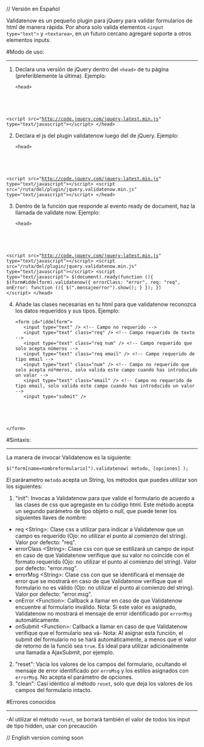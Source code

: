 // Versión en Español

Validatenow es un pequeño plugin para jQuery para validar formularios de html de manera rápida. Por ahora solo valida elementos <code>&lt;input type="text"&gt;</code> y <code>&lt;textarea&gt;</code>, en un futuro cercano agregaré soporte a otros elementos inputs.

#Modo de uso:
* * *

1. Declara una versión de jQuery dentro del <code>&lt;head&gt;</code> de tu página (preferiblemente la última). Ejemplo:

    <pre><code>&lt;head&gt;
  &lt;script src=&quot;http://code.jquery.com/jquery-latest.min.js&quot; type=&quot;text/javascript&quot;&gt;&lt;/script&gt;
&lt;/head&gt;</code></pre>

2. Declara el js del plugin validatenow luego del de jQuery. Ejemplo:

    <pre><code>&lt;head&gt;
  &lt;script src=&quot;http://code.jquery.com/jquery-latest.min.js&quot; type=&quot;text/javascript&quot;&gt;&lt;/script&gt;
  &lt;script src=&quot;/ruta/del/plugin/jquery.validatenow.min.js&quot; type=&quot;text/javascript&quot;&gt;&lt;/script&gt;
&lt;/head&gt;</code></pre>

3. Dentro de la función que responde al evento ready de document, haz la llamada de validate now. Ejemplo:

    <pre><code>&lt;head&gt;
  &lt;script src=&quot;http://code.jquery.com/jquery-latest.min.js&quot; type=&quot;text/javascript&quot;&gt;&lt;/script&gt;
  &lt;script src=&quot;/ruta/del/plugin/jquery.validatenow.min.js&quot; type=&quot;text/javascript&quot;&gt;&lt;/script&gt;
  &lt;script type=&quot;text/javascript&quot;&gt;
    $(document).ready(function (){
      $(form#iddelform).validatenow({
        errorClass: "error",
        req: "req",
        onError: function (){
          $(".mensajeerror").show();
        }
      });
    })
  &lt;/script&gt;
&lt;/head&gt;</code></pre>

4. Añade las clases necesarias en tu html para que validatenow reconozca los datos requeridos y sus tipos. Ejemplo:

    <pre><code>&lt;form id=&quot;iddelform&quot;&gt;
      &lt;input type=&quot;text&quot; /&gt; &lt;!-- Campo no requerido --&gt;
      &lt;input type=&quot;text&quot; class=&quot;req&quot; /&gt; &lt;!-- Campo requerido de texto --&gt;
      &lt;input type=&quot;text&quot; class=&quot;req num&quot; /&gt; &lt;!-- Campo requerido que solo acepta n&uacute;meros --&gt;
      &lt;input type=&quot;text&quot; class=&quot;req email&quot; /&gt; &lt;!-- Campo requerido de tipo email --&gt;
      &lt;input type=&quot;text&quot; class=&quot;num&quot; /&gt; &lt;!-- Campo no requerido que solo acepta n&uacute;&ordm;meros, solo valida este campo cuando has introducido un valor --&gt;
      &lt;input type=&quot;text&quot; class=&quot;email&quot; /&gt; &lt;!-- Campo no requerido de tipo email, solo valida este campo cuando has introducido un valor --&gt;
      &lt;input type=&quot;submit&quot; /&gt;
&lt;/form&gt;</code></pre>

#Sintaxis:
* * *

La manera de invocar Validatenow es la siguiente:

	$("form[name=nombreformulario]").validatenow( metodo, [opciones] );

El par&aacute;rametro <code>metodo</code> acepta un String, los m&eacute;todos que puedes utilizar son los siguientes:
	
1. "init": Invocas a Validatenow para que valide el formulario de acuerdo a las clases de css que agregaste en tu código html. Este m&eacute;todo acepta un segundo par&aacute;metro de tipo objeto o null, que puede tener los siguientes llaves de nombre:

- req &lt;String&gt;: Clase css a utilizar para indicar a Validatenow que un campo es requerido (Ojo: no utilizar el punto al comienzo del string). Valor por defecto: "req".
- errorClass &lt;String&gt;: Clase css con que se estilizará un campo de input en caso de que Validatenow verifique que su valor no coincide con el formato requerido (Ojo: no utilizar el punto al comienzo del string). Valor por defecto: "error.msg".
- errorMsg &lt;String&gt;: Clase css con que se identificará el mensaje de error que se mostrará en caso de que Validatenow verifique que el formulario no es válido (Ojo: no utilizar el punto al comienzo del string). Valor por defecto: "error.msg".
- onError &lt;Function&gt;: Callback a llamar en caso de que Validatenow encuentre al formulario inválido. Nota: Si este valor es asignado, Validatenow no mostrará el mensaje de error identificado por <code>errorMsg</code> autom&aacute;ticamente.
- onSubmit  &lt;Function&gt;: Callback a llamar en caso de que Validatenow verifique que el formulario sea v&aacute;- Nota: Al asignar esta funci&oacute;n, el submit del formulario no se har&aacute; autom&aacute;ticamente, a menos que el valor de retorno de la funci&oacute; sea <code>true</code>. Es ideal para utilizar adicionalmente una llamada a AjaxSubmit, por ejemplo.

2. "reset": Vacía los valores de los campos del formulario, ocultando el mensaje de error identificado por <code>erroMsg</code> y los estilos asignados con <code>errorMsg</code>. No acepta el par&aacute;metro de opciones.
3. "clean": Casi idéntico al método <code>reset</code>, solo que deja los valores de los campos del formulario intacto.

#Errores conocidos
***

-Al utilizar el método <code>reset</code>, se borrará también el valor de todos los input de tipo hidden, usar con precaución

// English version coming soon